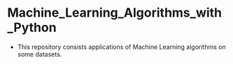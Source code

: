 # Machine_Learning_Algorithms_with_Python
* This repository consists applications of Machine Learning algorithms on some datasets.

